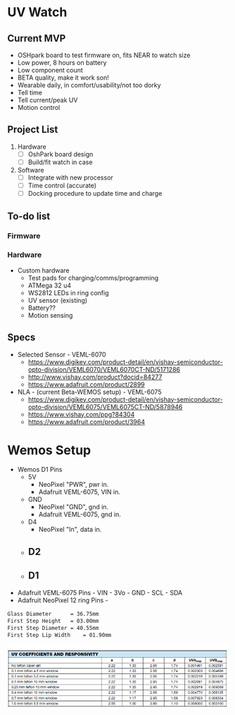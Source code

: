 # UV Watch
## Current MVP
 - OSHpark board to test firmware on, fits NEAR to watch size
 - Low power, 8 hours on battery
 - Low component count
 - BETA quality, make it work son!
 - Wearable daily, in comfort/usability/not too dorky
 - Tell time
 - Tell current/peak UV
 - Motion control
 
## Project List
1. Hardware
   - [ ] OshPark board design
   - [ ] Build/fit watch in case
   
2. Software
   - [ ] Integrate with new processor
   - [ ] Time control (accurate)
   - [ ] Docking procedure to update time and charge
   
## To-do list
### Firmware
### Hardware
- Custom hardware 
  - Test pads for charging/comms/programming
  - ATMega 32 u4
  - WS2812 LEDs in ring config
  - UV sensor (existing)
  - Battery??
  - Motion sensing

## Specs
   - Selected Sensor - VEML-6070
     - https://www.digikey.com/product-detail/en/vishay-semiconductor-opto-division/VEML6070/VEML6070CT-ND/5171286
     - http://www.vishay.com/product?docid=84277
     - https://www.adafruit.com/product/2899
   - NLA - (current Beta-WEMOS setup) - VEML-6075
     - https://www.digikey.com/product-detail/en/vishay-semiconductor-opto-division/VEML6075/VEML6075CT-ND/5878946
     - https://www.vishay.com/ppg?84304
     - https://www.adafruit.com/product/3964
# Wemos Setup
  - Wemos D1 Pins
	- 5V
		- NeoPixel "PWR", pwr in.
		- Adafruit VEML-6075, VIN in.
	- GND
		- NeoPixel "GND", gnd in.
		- Adafruit VEML-6075, gnd in. 
	- D4
		- NeoPixel "In", data in.
	- D2
		- 
	- D1
		- 
   - Adafruit VEML-6075 Pins
   	- VIN
	- 3Vo
	- GND
	- SCL
	- SDA
   - Adafruit NeoPixel 12 ring Pins	
	- 

	Glass Diameter 		= 36.75mm
	First Step Height	= 03.00mm
	First Step Diameter	= 40.55mm
	First Step Lip Width 	= 01.90mm
	
![alt text](https://github.com/ryanredbaron/UV-Watch/blob/master/Specifications/adafruit_products_image.png?raw=true)
